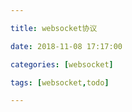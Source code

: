 ```yaml
---

title: websocket协议

date: 2018-11-08 17:17:00

categories: [websocket]

tags: [websocket,todo]

---
```






<!--more-->